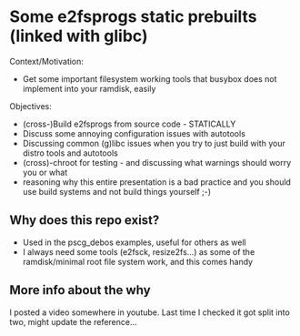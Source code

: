 # Some e2fsprogs static prebuilts (linked with glibc)

Context/Motivation:
- Get some important filesystem working tools that busybox does not implement into your ramdisk, easily

Objectives:
- (cross-)Build e2fsprogs from source code - STATICALLY
- Discuss some annoying configuration issues with autotools
- Discussing common (g)libc issues when you try to just build with your distro tools and autotools
- (cross)-chroot for testing - and discussing what warnings should worry you or what
- reasoning why this entire presentation is a bad practice and you should use build systems and not build things yourself ;-)


## Why does this repo exist?
- Used in the pscg_debos examples, useful for others as well
- I always need some tools (e2fsck, resize2fs...) as some of the ramdisk/minimal root file system work, and this comes handy

## More info about the why
I posted a video somewhere in youtube. Last time I checked it got split into two, might update the reference...

